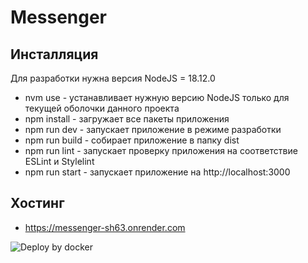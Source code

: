 # Messenger

## Инсталляция
Для разработки нужна версия NodeJS = 18.12.0
* nvm use - устанавливает нужную версию NodeJS только для текущей оболочки данного проекта
* npm install - загружает все пакеты приложения
* npm run dev - запускает приложение в режиме разработки
* npm run build - собирает приложение в папку dist
* npm run lint - запускает проверку приложения на соответствие ESLint и Stylelint
* npm run start - запускает приложение на http://localhost:3000

## Хостинг
* https://messenger-sh63.onrender.com

![Deploy by docker](https://cloud.mail.ru/public/TPhn/4Sap5mDSQ)
